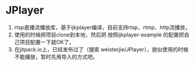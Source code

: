 # JPlayer
1. rtsp直播流播放库，基于ijkplayer编译，目前支持rtsp、rtmp、http流播放，
2. 使用的时候把项目clone到本地，然后把 按照ijkplayer-example 的配置把自己项目配置一下就OK了。
3. 在jitpack.io上，已经发布过了（搜索 weisterjie/JPlayer），貌似使用的时候不能播放，暂时先用导入的方式吧。
